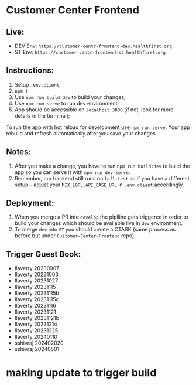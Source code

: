 # Customer Center Frontend

## Live:
- DEV Env: ```https://customer-centr-frontend-dev.healthfirst.org```
- ST Env: ```https://customer-centr-frontend-st.healthfirst.org```

## Instructions:
1. Setup ```.env.client```;
2. ```npm i``` 
3. Use ```npm run build:dev``` to build your changes;
4. Use ```npm run serve``` to run dev environment;
5. App should be accessible on ```localhost:3000``` (if not, look for more details in the terminal);

To run the app with hot reload for development use ```npm run serve```. Your app rebuild and refresh automatically after you save your changes.

## Notes:
1. After you make a change, you have to run ```npm run build:dev``` to build the app so you can serve it with ```npm run dev-serve```.
2. Remember, our backend still runs on ```lofl.test``` so if you have a different setup - adjust your ```MIX_LOFL_API_BASE_URL``` in ```.env.client``` accordingly.

## Deployment:
1. When you merge a PR into ```develop``` the pipiline gets triggered in order to build your changes which should be available live in ```dev``` environment.
2. To merge ```dev``` into ```ST``` you should create a CTASK (same process as before but under ```Customer-Center-Frontend``` repo).

## Trigger Guest Book:
- llaverty 20230907
- llaverty 20231003
- llaverty 20231027
- llaverty 20231115
- llaverty 20231115b
- llaverty 20231115c
- llaverty 20231116
- llaverty 20231121
- llaverty 20231121b
- llaverty 20231214
- llaverty 20231225
- llaverty 20240110
- sshivraj 202402020
- sshivraj 20240501


# making update to trigger build

